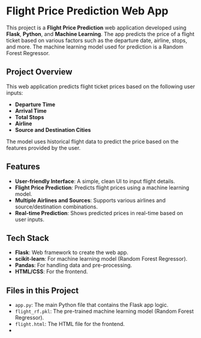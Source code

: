 # Flight Price Prediction Web App

This project is a **Flight Price Prediction** web application developed using **Flask**, **Python**, and **Machine Learning**. The app predicts the price of a flight ticket based on various factors such as the departure date, airline, stops, and more. The machine learning model used for prediction is a Random Forest Regressor.

## Project Overview

This web application predicts flight ticket prices based on the following user inputs:
- **Departure Time**
- **Arrival Time**
- **Total Stops**
- **Airline**
- **Source and Destination Cities**

The model uses historical flight data to predict the price based on the features provided by the user.

## Features

- **User-friendly Interface**: A simple, clean UI to input flight details.
- **Flight Price Prediction**: Predicts flight prices using a machine learning model.
- **Multiple Airlines and Sources**: Supports various airlines and source/destination combinations.
- **Real-time Prediction**: Shows predicted prices in real-time based on user inputs.

## Tech Stack

- **Flask**: Web framework to create the web app.
- **scikit-learn**: For machine learning model (Random Forest Regressor).
- **Pandas**: For handling data and pre-processing.
- **HTML/CSS**: For the frontend.

## Files in this Project

- `app.py`: The main Python file that contains the Flask app logic.
- `flight_rf.pkl`: The pre-trained machine learning model (Random Forest Regressor).
- `flight.html`: The HTML file for the frontend.
-
